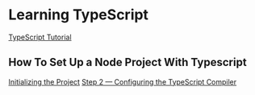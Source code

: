 # Learning TypeScript
[TypeScript Tutorial](https://www.tutorialspoint.com/typescript/index.htm)

## How To Set Up a Node Project With Typescript
[Initializing the Project](https://www.digitalocean.com/community/tutorials/setting-up-a-node-project-with-typescript#step-1-initializing-the-project)
[Step 2 — Configuring the TypeScript Compiler](https://www.digitalocean.com/community/tutorials/setting-up-a-node-project-with-typescript#step-2-configuring-the-typescript-compiler)